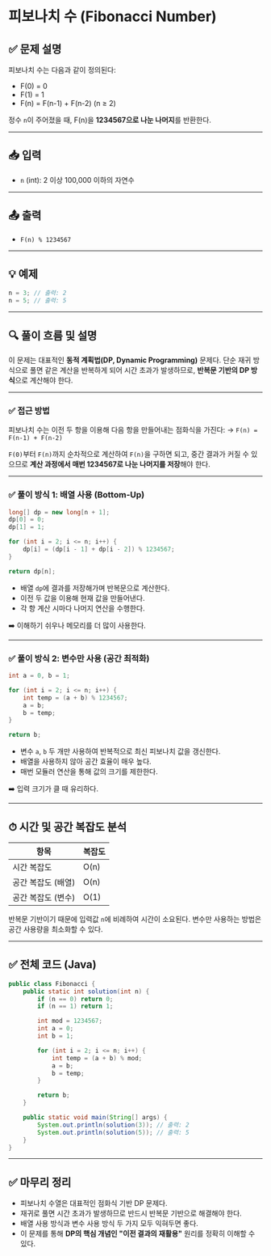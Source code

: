 # 피보나치 수 (Fibonacci Number)

## ✅ 문제 설명

피보나치 수는 다음과 같이 정의된다:

* F(0) = 0
* F(1) = 1
* F(n) = F(n-1) + F(n-2) (n ≥ 2)

정수 `n`이 주어졌을 때, F(n)을 **1234567으로 나눈 나머지**를 반환한다.

---

## 📥 입력

* `n` (int): 2 이상 100,000 이하의 자연수

---

## 📤 출력

* `F(n) % 1234567`

---

## 💡 예제

```java
n = 3; // 출력: 2
n = 5; // 출력: 5
```

---

## 🔍 풀이 흐름 및 설명

이 문제는 대표적인 **동적 계획법(DP, Dynamic Programming)** 문제다.
단순 재귀 방식으로 풀면 같은 계산을 반복하게 되어 시간 초과가 발생하므로,
**반복문 기반의 DP 방식**으로 계산해야 한다.

---

### ✅ 접근 방법

피보나치 수는 이전 두 항을 이용해 다음 항을 만들어내는 점화식을 가진다:
→ `F(n) = F(n-1) + F(n-2)`

`F(0)`부터 `F(n)`까지 순차적으로 계산하여 `F(n)`을 구하면 되고,
중간 결과가 커질 수 있으므로 **계산 과정에서 매번 1234567로 나눈 나머지를 저장**해야 한다.

---

### ✅ 풀이 방식 1: 배열 사용 (Bottom-Up)

```java
long[] dp = new long[n + 1];
dp[0] = 0;
dp[1] = 1;

for (int i = 2; i <= n; i++) {
    dp[i] = (dp[i - 1] + dp[i - 2]) % 1234567;
}

return dp[n];
```

* 배열 `dp`에 결과를 저장해가며 반복문으로 계산한다.
* 이전 두 값을 이용해 현재 값을 만들어낸다.
* 각 항 계산 시마다 나머지 연산을 수행한다.

➡️ 이해하기 쉬우나 메모리를 더 많이 사용한다.

---

### ✅ 풀이 방식 2: 변수만 사용 (공간 최적화)

```java
int a = 0, b = 1;

for (int i = 2; i <= n; i++) {
    int temp = (a + b) % 1234567;
    a = b;
    b = temp;
}

return b;
```

* 변수 `a`, `b` 두 개만 사용하여 반복적으로 최신 피보나치 값을 갱신한다.
* 배열을 사용하지 않아 공간 효율이 매우 높다.
* 매번 모듈러 연산을 통해 값의 크기를 제한한다.

➡️ 입력 크기가 클 때 유리하다.

---

## ⏱ 시간 및 공간 복잡도 분석

| 항목          | 복잡도  |
| ----------- | ---- |
| 시간 복잡도      | O(n) |
| 공간 복잡도 (배열) | O(n) |
| 공간 복잡도 (변수) | O(1) |

반복문 기반이기 때문에 입력값 `n`에 비례하여 시간이 소요된다.
변수만 사용하는 방법은 공간 사용량을 최소화할 수 있다.

---

## ✅ 전체 코드 (Java)

```java
public class Fibonacci {
    public static int solution(int n) {
        if (n == 0) return 0;
        if (n == 1) return 1;

        int mod = 1234567;
        int a = 0;
        int b = 1;

        for (int i = 2; i <= n; i++) {
            int temp = (a + b) % mod;
            a = b;
            b = temp;
        }

        return b;
    }

    public static void main(String[] args) {
        System.out.println(solution(3)); // 출력: 2
        System.out.println(solution(5)); // 출력: 5
    }
}
```

---

## ✅ 마무리 정리

* 피보나치 수열은 대표적인 점화식 기반 DP 문제다.
* 재귀로 풀면 시간 초과가 발생하므로 반드시 반복문 기반으로 해결해야 한다.
* 배열 사용 방식과 변수 사용 방식 두 가지 모두 익혀두면 좋다.
* 이 문제를 통해 **DP의 핵심 개념인 "이전 결과의 재활용"** 원리를 정확히 이해할 수 있다.